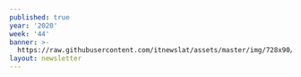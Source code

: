 ```yaml
---
published: true
year: '2020'
week: '44'
banner: >-
  https://raw.githubusercontent.com/itnewslat/assets/master/img/728x90/Banner-Resumen.jpg
layout: newsletter
---
```

